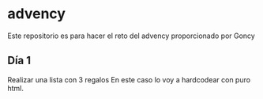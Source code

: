 # advency
Este repositorio es para hacer el reto del advency proporcionado por Goncy

## Día 1 
Realizar una lista con 3 regalos
En este caso lo voy a hardcodear con puro html.

